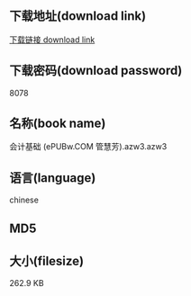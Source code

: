 ## 下载地址(download link)
[下载链接 download link](https://voluble-croquembouche-d321dc.netlify.app/?s=%E4%BC%9A%E8%AE%A1%E5%9F%BA%E7%A1%80+%28ePUBw.COM+%E7%AE%A1%E6%85%A7%E8%8A%B3%29.azw3)

## 下载密码(download password)
8078

## 名称(book name)
会计基础 (ePUBw.COM 管慧芳).azw3.azw3

## 语言(language)
chinese

## MD5


## 大小(filesize)
262.9 KB
